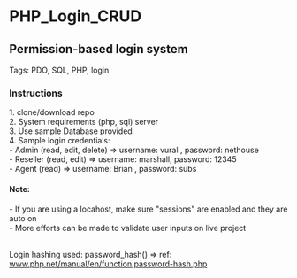 # PHP_Login_CRUD

<h2>Permission-based login system</h4>

Tags: PDO, SQL, PHP, login


<h3>Instructions</h3>
1. clone/download repo </br>
2. System requirements (php, sql) server </br>
3. Use sample Database provided</br>
4. Sample login credentials: </br>
   - Admin     (read, edit, delete)  =>  username: vural , password: nethouse </br>
   - Reseller  (read, edit)          => username: marshall, password: 12345 </br>
   - Agent     (read)                => username: Brian , password: subs</br>
 
 
<h4>Note:</h4>
- If you are using a locahost, make sure "sessions" are enabled and they are auto on <br>
- More efforts can be made to validate user inputs on live project <br><br>

Login hashing used: password_hash() => ref:  www.php.net/manual/en/function.password-hash.php
